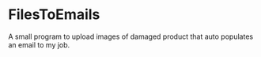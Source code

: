 # FilesToEmails
A small program to upload images of damaged product that auto populates an email to my job.
